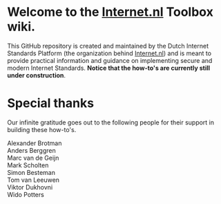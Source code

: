 # Welcome to the [Internet.nl](https://internet.nl) Toolbox wiki. 

This GitHub repository is created and maintained by the Dutch Internet Standards Platform (the organization behind [Internet.nl](https://internet.nl)) and is meant to provide practical information and guidance on implementing secure and modern Internet Standards. **Notice that the how-to's are currently still under construction**.

# Special thanks
Our infinite gratitude goes out to the following people for their support in building these how-to's.

Alexander Brotman  
Anders Berggren  
Marc van de Geijn  
Mark Scholten  
Simon Besteman  
Tom van Leeuwen  
Viktor Dukhovni  
Wido Potters  
